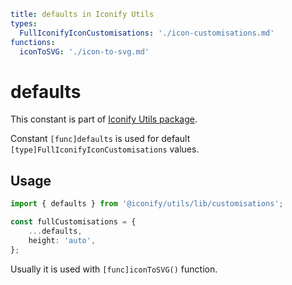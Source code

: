 ```yaml
title: defaults in Iconify Utils
types:
  FullIconifyIconCustomisations: './icon-customisations.md'
functions:
  iconToSVG: './icon-to-svg.md'
```

# defaults

This constant is part of [Iconify Utils package](./index.md).

Constant `[func]defaults` is used for default `[type]FullIconifyIconCustomisations` values.

## Usage

```ts
import { defaults } from '@iconify/utils/lib/customisations';

const fullCustomisations = {
	...defaults,
	height: 'auto',
};
```

Usually it is used with `[func]iconToSVG()` function.
